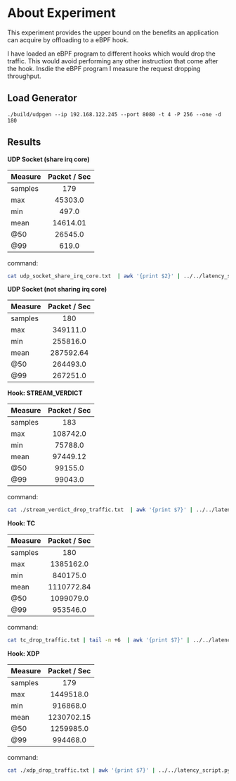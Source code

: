 # About Experiment

This experiment provides the upper bound on the benefits an application can
acquire by offloading to a eBPF hook.

I have loaded an eBPF program to different hooks which would drop the traffic.
This would avoid performing any other instruction that come after the hook.
Insdie the eBPF program I measure the request dropping throughput.

## Load Generator

```
./build/udpgen --ip 192.168.122.245 --port 8080 -t 4 -P 256 --one -d 180
```

## Results

**UDP Socket (share irq core)**

|Measure|Packet / Sec|
|:------|:----------:|
|samples| 179|
|max| 45303.0|
|min| 497.0|
|mean| 14614.01|
|@50| 26545.0|
|@99| 619.0|

command:
```sh
cat udp_socket_share_irq_core.txt  | awk '{print $2}' | ../../latency_script.py
```


**UDP Socket (not sharing irq core)**

|Measure|Packet / Sec|
|:------|:----------:|
|samples| 180|
|max| 349111.0|
|min| 255816.0|
|mean| 287592.64|
|@50| 264493.0|
|@99| 267251.0|


**Hook: STREAM_VERDICT**

|Measure|Packet / Sec|
|:------|:----------:|
|samples| 183|
|max| 108742.0|
|min| 75788.0|
|mean| 97449.12|
|@50| 99155.0|
|@99| 99043.0|

command:
```sh
cat ./stream_verdict_drop_traffic.txt  | awk '{print $7}' | ../../latency_script.py
```


**Hook: TC**

|Measure|Packet / Sec|
|:------|:----------:|
|samples| 180|
|max| 1385162.0|
|min| 840175.0|
|mean| 1110772.84|
|@50| 1099079.0|
|@99| 953546.0|

command:
```sh
cat tc_drop_traffic.txt | tail -n +6  | awk '{print $7}' | ../../latency_script.py
```


**Hook: XDP**

|Measure|Packet / Sec|
|:------|:----------:|
|samples| 179|
|max| 1449518.0|
|min| 916868.0|
|mean| 1230702.15|
|@50| 1259985.0|
|@99| 994468.0|

command:
```sh
cat ./xdp_drop_traffic.txt | awk '{print $7}' | ../../latency_script.py
```




